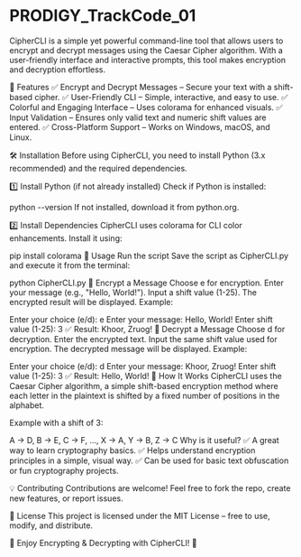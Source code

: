 # PRODIGY_TrackCode_01
CipherCLI is a simple yet powerful command-line tool that allows users to encrypt and decrypt messages using the Caesar Cipher algorithm. With a user-friendly interface and interactive prompts, this tool makes encryption and decryption effortless.

📌 Features
✅ Encrypt and Decrypt Messages – Secure your text with a shift-based cipher.
✅ User-Friendly CLI – Simple, interactive, and easy to use.
✅ Colorful and Engaging Interface – Uses colorama for enhanced visuals.
✅ Input Validation – Ensures only valid text and numeric shift values are entered.
✅ Cross-Platform Support – Works on Windows, macOS, and Linux.

🛠️ Installation
Before using CipherCLI, you need to install Python (3.x recommended) and the required dependencies.

1️⃣ Install Python (if not already installed)
Check if Python is installed:

python --version
If not installed, download it from python.org.

2️⃣ Install Dependencies
CipherCLI uses colorama for CLI color enhancements. Install it using:

pip install colorama
🚀 Usage
Run the script
Save the script as CipherCLI.py and execute it from the terminal:

python CipherCLI.py
🔹 Encrypt a Message
Choose e for encryption.
Enter your message (e.g., "Hello, World!").
Input a shift value (1-25).
The encrypted result will be displayed.
Example:

Enter your choice (e/d): e
Enter your message: Hello, World!
Enter shift value (1-25): 3
✅ Result: Khoor, Zruog!
🔹 Decrypt a Message
Choose d for decryption.
Enter the encrypted text.
Input the same shift value used for encryption.
The decrypted message will be displayed.
Example:

Enter your choice (e/d): d
Enter your message: Khoor, Zruog!
Enter shift value (1-25): 3
✅ Result: Hello, World!
📌 How It Works
CipherCLI uses the Caesar Cipher algorithm, a simple shift-based encryption method where each letter in the plaintext is shifted by a fixed number of positions in the alphabet.

Example with a shift of 3:

A → D, B → E, C → F, ..., X → A, Y → B, Z → C
Why is it useful?
✅ A great way to learn cryptography basics.
✅ Helps understand encryption principles in a simple, visual way.
✅ Can be used for basic text obfuscation or fun cryptography projects.

💡 Contributing
Contributions are welcome! Feel free to fork the repo, create new features, or report issues.

📜 License
This project is licensed under the MIT License – free to use, modify, and distribute.

🎉 Enjoy Encrypting & Decrypting with CipherCLI! 🚀

